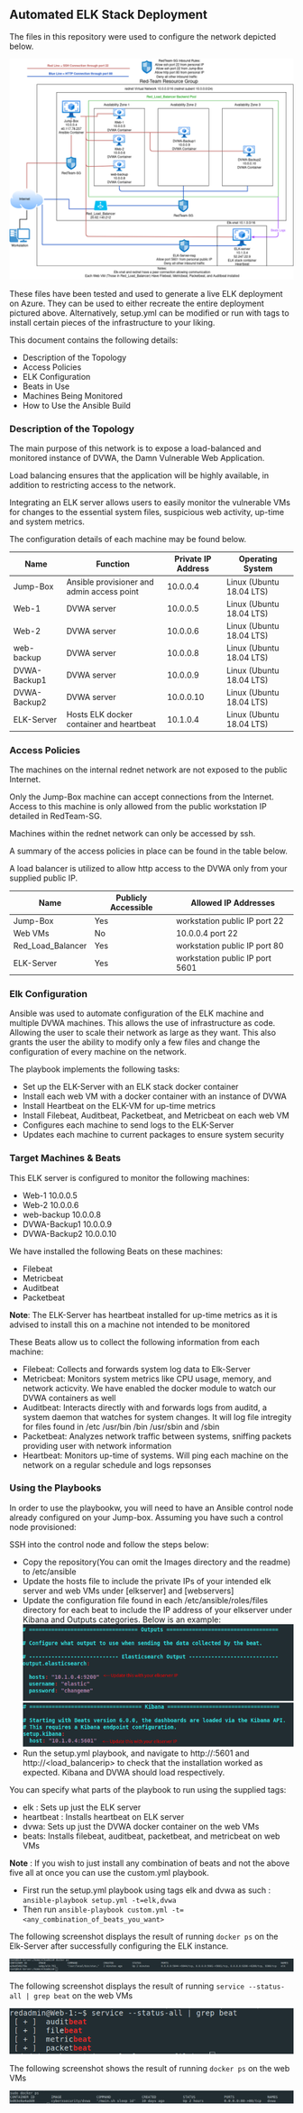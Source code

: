 ## Automated ELK Stack Deployment

The files in this repository were used to configure the network depicted below.

![Red Team Cloud Diagram](Images/red_team_cloud_network.png)

These files have been tested and used to generate a live ELK deployment on Azure. They can be used to either recreate the entire deployment pictured above. Alternatively, setup.yml can be modified or run with tags to install certain pieces of the infrastructure to your liking.


This document contains the following details:
- Description of the Topology
- Access Policies
- ELK Configuration
- Beats in Use
- Machines Being Monitored
- How to Use the Ansible Build


### Description of the Topology

The main purpose of this network is to expose a load-balanced and monitored instance of DVWA, the Damn Vulnerable Web Application.

Load balancing ensures that the application will be highly available, in addition to restricting access to the network.

Integrating an ELK server allows users to easily monitor the vulnerable VMs for changes to the essential system files, suspicious web activity, up-time and system metrics.

The configuration details of each machine may be found below.

| Name         | Function                                   | Private IP Address | Operating System         |
|--------------|--------------------------------------------|--------------------|--------------------------|
| Jump-Box     | Ansible provisioner and admin access point | 10.0.0.4           | Linux (Ubuntu 18.04 LTS) |
| Web-1        | DVWA server                                | 10.0.0.5           | Linux (Ubuntu 18.04 LTS) |
| Web-2        | DVWA server                                | 10.0.0.6           | Linux (Ubuntu 18.04 LTS) |
| web-backup   | DVWA server                                | 10.0.0.8           | Linux (Ubuntu 18.04 LTS) |
| DVWA-Backup1 | DVWA server                                | 10.0.0.9           | Linux (Ubuntu 18.04 LTS) |
| DVWA-Backup2 | DVWA server                                | 10.0.0.10          | Linux (Ubuntu 18.04 LTS) |
| ELK-Server   | Hosts ELK docker container and heartbeat   | 10.1.0.4           | Linux (Ubuntu 18.04 LTS) |

### Access Policies

The machines on the internal rednet network are not exposed to the public Internet. 

Only the Jump-Box machine can accept connections from the Internet. Access to this machine is only allowed from the public workstation IP detailed in RedTeam-SG.

Machines within the rednet network can only be accessed by ssh.

A summary of the access policies in place can be found in the table below.

A load balancer is utilized to allow http access to the DVWA only from your supplied public IP.

| Name              | Publicly Accessible | Allowed IP Addresses            |
|-------------------|---------------------|---------------------------------|
| Jump-Box          | Yes                 | workstation public IP port 22   |
| Web VMs           | No                  | 10.0.0.4 port 22                |
| Red_Load_Balancer | Yes                 | workstation public IP port 80   |
| ELK-Server        | Yes                 | workstation public IP port 5601 |

### Elk Configuration

Ansible was used to automate configuration of the ELK machine and multiple DVWA machines. This allows the use of infrastructure as code. Allowing the user to scale their network as large as they want. This also grants the user the ability to modify only a few files and change the configuration of every machine on the network.


The playbook implements the following tasks:
- Set up the ELK-Server with an ELK stack docker container
- Install each web VM with a docker container with an instance of DVWA
- Install Heartbeat on the ELK-VM for up-time metrics
- Install Filebeat, Auditbeat, Packetbeat, and Metricbeat on each web VM
- Configures each machine to send logs to the ELK-Server
- Updates each machine to current packages to ensure system security


### Target Machines & Beats
This ELK server is configured to monitor the following machines:
 
- Web-1 10.0.0.5
- Web-2 10.0.0.6
- web-backup 10.0.0.8
- DVWA-Backup1 10.0.0.9
- DVWA-Backup2 10.0.0.10

We have installed the following Beats on these machines:
- Filebeat
- Metricbeat
- Auditbeat
- Packetbeat

**Note**: The ELK-Server has heartbeat installed for up-time metrics as it is advised to install this on a machine not intended to be monitored

These Beats allow us to collect the following information from each machine:
- Filebeat: Collects and forwards system log data to Elk-Server
- Metricbeat: Monitors system metrics like CPU usage, memory, and network acticvity. We have enabled the docker module to watch our DVWA containers as well
- Auditbeat: Interacts directly with and forwards logs from auditd, a system daemon that watches for system changes. It will log file intregity for files found in /etc /usr/bin /bin /usr/sbin and /sbin
- Packetbeat: Analyzes network traffic between systems, sniffing packets providing user with network information
- Heartbeat: Monitors up-time of systems. Will ping each machine on the network on a regular schedule and logs repsonses

### Using the Playbooks
In order to use the playbookw, you will need to have an Ansible control node already configured on your Jump-box. Assuming you have such a control node provisioned: 

SSH into the control node and follow the steps below:
- Copy the repository(You can omit the Images directory and the readme) to /etc/ansible
- Update the hosts file to include the private IPs of your intended elk server and web VMs under [elkserver] and [webservers]
- Update the configuration file found in each /etc/ansible/roles/files directory for each beat to include the IP address of your elkserver under Kibana and Outputs categories. Below is an example:
![Example config file](Images/config.png)
![Example config file](Images/config2.png)
- Run the setup.yml playbook, and navigate to http://<elkserverip>:5601 and http://<load_balancerip> to check that the installation worked as expected. Kibana and DVWA should load respectively.

You can specify what parts of the playbook to run using the supplied tags:

- elk : Sets up just the ELK server
- heartbeat : Installs heartbeat on ELK server 
- dvwa: Sets up just the DVWA docker container on the web VMs
- beats: Installs filebeat, auditbeat, packetbeat, and metricbeat on web VMs

**Note** : 
If you wish to just install any combination of beats and not the above five all at once you can use the custom.yml playbook. 

- First run the setup.yml playbook using tags elk and dvwa as such : `ansible-playbook setup.yml -t=elk,dvwa`
- Then run `ansible-playbook custom.yml -t=<any_combination_of_beats_you_want>` 

The following screenshot displays the result of running `docker ps` on the Elk-Server after successfully configuring the ELK instance.

![Elk container Image](Images/elk_container.png)

The following screenshot displays the result of running `service --status-all | grep beat` on the web VMs 

![Beats Status Image](Images/beats_status.png)

The following screenshot shows the result of running `docker ps` on the web VMs

![DVWA container Image](Images/dvwa_container.png)

